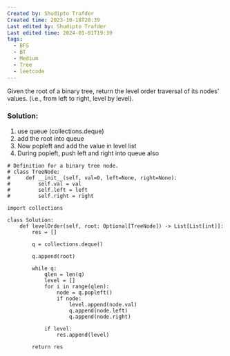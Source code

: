 ```yaml
---
Created by: Shudipto Trafder
Created time: 2023-10-18T20:39
Last edited by: Shudipto Trafder
Last edited time: 2024-01-01T19:39
tags:
  - BFS
  - BT
  - Medium
  - Tree
  - leetcode
---
```

Given the root of a binary tree, return the level order traversal of its nodes' values. (i.e., from left to right, level by level).

### Solution:

1. use queue (collections.deque)
2. add the root into queue
3. Now popleft and add the value in level list
4. During popleft, push left and right into queue also

```Plain
# Definition for a binary tree node.
# class TreeNode:
#     def __init__(self, val=0, left=None, right=None):
#         self.val = val
#         self.left = left
#         self.right = right

import collections

class Solution:
    def levelOrder(self, root: Optional[TreeNode]) -> List[List[int]]:
        res = []

        q = collections.deque()

        q.append(root)

        while q:
            qlen = len(q)
            level = []
            for i in range(qlen):
                node = q.popleft()
                if node:
                    level.append(node.val)
                    q.append(node.left)
                    q.append(node.right)

            if level:
                res.append(level)

        return res

```